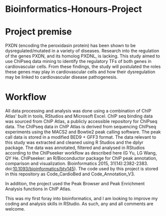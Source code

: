 # Bioinformatics-Honours-Project

# Project premise

PXDN (encoding the peroxidasin protein) has been shown to be dysregulated/mutated in a variety of diseases. Research into the regulation of the genes PXDN, and its homolog PXDNL, is lacking. This study aimed to use ChIPseq data mining to identify the regulatory TFs of both genes in cardiovascular cells. From these findings, the study will postulated the roles these genes may play in cardiovascular cells and how their dysregulation may be linked to cardiovascular disease pathogenesis.

# Workflow

All data processing and analysis was done using a combination of ChIP Atlas' built in tools, RStudios and Microsoft Excel. ChIP seq binding data was sourced from ChIP Atlas, a publicly accessible repository for ChIPseq data. The ChIPseq data in ChIP Atlas is derived from sequencing ChIPseq experiments using the MACS2 and Bowtie2 peak calling software. The peak call data is stored in a modified BED9 + GFF3 format. The data relevant to this study was extracted and cleaned using R Studios and the dplyr package. The data was annotated, filtered and analysed in RStudios according to the ChIPseeker workflow as described here (G Yu, LG Wang, QY He. ChIPseeker: an R/Bioconductor package for ChIP peak annotation, comparison and visualization. Bioinformatics 2015, 31(14):2382-2383. doi:[10.1093/bioinformatics/btv145](http://dx.doi.org/10.1093/bioinformatics/btv145)). The code used by this project is stored in this repository as Code_CardioBed and Code_Annotation_V3.

In addition, the project used the Peak Browser and Peak Enrichment Analysis functions in ChIP Atlas.

This was my first foray into bioinformatics, and I am looking to improve my coding and analysis skills in RStudio. As such, any and all comments are welcome.
